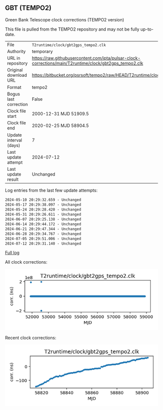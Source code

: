 
## GBT (TEMPO2)

Green Bank Telescope clock corrections (TEMPO2 version)

This file is pulled from the TEMPO2 repository and may not be fully
up-to-date.

|     |     |
|:--- |:--- |
| File | `T2runtime/clock/gbt2gps_tempo2.clk` |
| Authority | temporary |
| URL in repository | <https://raw.githubusercontent.com/ipta/pulsar-clock-corrections/main/T2runtime/clock/gbt2gps_tempo2.clk> |
| Original download URL | <https://bitbucket.org/psrsoft/tempo2/raw/HEAD/T2runtime/clock/gbt2gps.clk> |
| Format | tempo2 |
| Bogus last correction | False |
| Clock file start | 2000-12-31 MJD 51909.5 |
| Clock file end | 2020-02-25 MJD 58904.5 |
| Update interval (days) | 7 |
| Last update attempt | 2024-07-12 |
| Last update result | Unchanged |

Log entries from the last few update attempts:
```
2024-05-10 20:29:32.659 - Unchanged
2024-05-17 20:29:38.097 - Unchanged
2024-05-24 20:29:28.420 - Unchanged
2024-05-31 20:29:26.611 - Unchanged
2024-06-07 20:29:25.138 - Unchanged
2024-06-14 20:29:44.172 - Unchanged
2024-06-21 20:29:47.344 - Unchanged
2024-06-28 20:29:34.767 - Unchanged
2024-07-05 20:29:51.006 - Unchanged
2024-07-12 20:29:31.140 - Unchanged
```
[Full log](https://raw.githubusercontent.com/ipta/pulsar-clock-corrections/main/log/T2runtime/clock/gbt2gps_tempo2.clk.log)


All clock corrections:

![plot of all clock corrections](gbt2gps_tempo2.clk.png "All corrections")

Recent clock corrections:

![plot of recent clock corrections](gbt2gps_tempo2.clk.short.png "Recent corrections")

